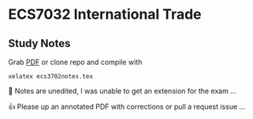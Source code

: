 ECS7032 International Trade
=
Study Notes
-

Grab [PDF](https://github.com/PecuniaryFish/ECS3702-Study-Notes/blob/master/ecs3702notes.pdf?raw=true "PDF") or clone repo and compile with 

    xelatex ecs3702notes.tex

:runner: Notes are unedited, I  was unable to get an extension for the exam ...

:+1: Please up an annotated PDF with corrections or pull a request issue ...
